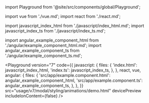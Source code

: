 import Playground from '@site/src/components/global/Playground';

import vue from './vue.md';
import react from './react.md';

import javascript_index_html from './javascript/index_html.md';
import javascript_index_ts from './javascript/index_ts.md';

import angular_example_component_html from './angular/example_component_html.md';
import angular_example_component_ts from './angular/example_component_ts.md';

<Playground
  version="7"
  code={{
    javascript: {
      files: {
        'index.html': javascript_index_html,
        'index.ts': javascript_index_ts,
      },
    },
    react,
    vue,
    angular: {
      files: {
        'src/app/example.component.html': angular_example_component_html,
        'src/app/example.component.ts': angular_example_component_ts,
      },
    },
  }}
  src="usage/v7/modal/styling/animations/demo.html"
  devicePreview
  includeIonContent={false}
/>
